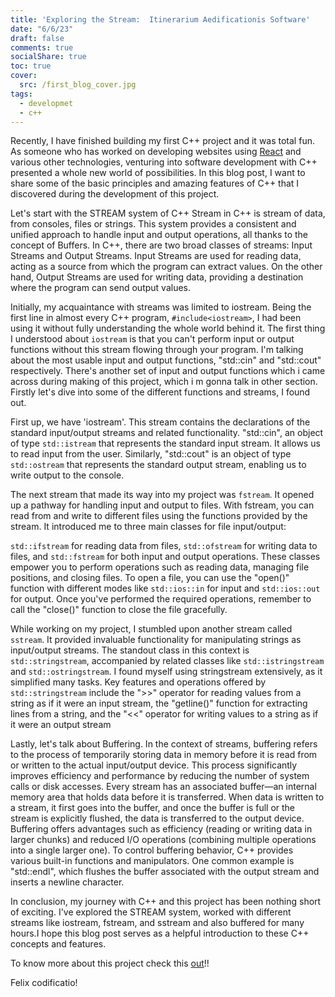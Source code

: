 ```yaml
---
title: 'Exploring the Stream:  Itinerarium Aedificationis Software'
date: "6/6/23"
draft: false
comments: true
socialShare: true
toc: true
cover:
  src: /first_blog_cover.jpg
tags:
  - developmet
  - c++
---
```


Recently, I have finished building my first C++ project and it was total fun. As someone who has worked on developing websites using [React](https://react.dev/) and various other technologies, venturing into software development with C++ presented a whole new world of possibilities. In this blog post, I want to share some of the basic principles and amazing features of C++ that I discovered during the development of this project. 
<!--more-->

Let's start with the STREAM system of C++
Stream in C++ is stream of data, from consoles, files or strings. This system provides a consistent and unified approach to handle input and output operations, all thanks to the concept of Buffers. 
In C++, there are two broad classes of streams: Input Streams and Output Streams. 
Input Streams are used for reading data, acting as a source from which the program can extract values. On the other hand, Output Streams are used for writing data, providing a destination where the program can send output values.

Initially, my acquaintance with streams was limited to iostream. Being the first line in almost every C++ program, ``#include<iostream>``, I had been using it without fully understanding the whole world behind it. The first thing I understood about ``iostream`` is that you can't perform input or output functions without this stream flowing through your program. I'm talking about the most usable input and output functions, "std::cin" and "std::cout" respectively. There's another set of input and output functions which i came across during making of this project, which i m gonna talk in other section. Firstly let's dive into some of the different functions and streams, I found out.
 
First up, we have 'iostream'. This stream contains the declarations of the standard input/output streams and related functionality. "std::cin", an object of type ``std::istream`` that represents the standard input stream. It allows us to read input from the user. Similarly, "std::cout" is an object of type ``std::ostream`` that represents the standard output stream, enabling us to write output to the console.

The next stream that made its way into my project was ``fstream``. It opened up a pathway for handling input and output to files. With fstream, you can read from and write to different files using the functions provided by the stream. It introduced me to three main classes for file input/output: 

``std::ifstream`` for reading data from files, ``std::ofstream`` for writing data to files, and ``std::fstream`` for both input and output operations. These classes empower you to perform operations such as reading data, managing file positions, and closing files. To open a file, you can use the "open()" function with different modes like ``std::ios::in`` for input and ``std::ios::out`` for output. Once you've performed the required operations, remember to call the "close()" function to close the file gracefully.

While working on my project, I stumbled upon another stream called ``sstream``. It provided invaluable functionality for manipulating strings as input/output streams. The standout class in this context is ``std::stringstream``, accompanied by related classes like ``std::istringstream`` and ``std::ostringstream``. I found myself using stringstream extensively, as it simplified many tasks. Key features and operations offered by ``std::stringstream`` include the ">>" operator for reading values from a string as if it were an input stream, the "getline()" function for extracting lines from a string, and the "<<" operator for writing values to a string as if it were an output stream

Lastly, let's talk about Buffering. In the context of streams, buffering refers to the process of temporarily storing data in memory before it is read from or written to the actual input/output device. This process significantly improves efficiency and performance by reducing the number of system calls or disk accesses. Every stream has an associated buffer—an internal memory area that holds data before it is transferred. When data is written to a stream, it first goes into the buffer, and once the buffer is full or the stream is explicitly flushed, the data is transferred to the output device. Buffering offers advantages such as efficiency (reading or writing data in larger chunks) and reduced I/O operations (combining multiple operations into a single larger one). To control buffering behavior, C++ provides various built-in functions and manipulators. One common example is "std::endl", which flushes the buffer associated with the output stream and inserts a newline character.

In conclusion, my journey with C++ and this project has been nothing short of exciting. I've explored the STREAM system, worked with different streams like iostream, fstream, and sstream and also buffered for many hours.I hope this blog post serves as a helpful introduction to these C++ concepts and features.

To know more about this project check this [out](/projects#bank-management-app)!!

Felix codificatio!